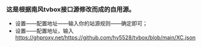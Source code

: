 
### 这是根据南风tvbox接口源修改而成的自用源。
- 设置——配置地址——输入你的站源规则——确定即可；
- 设置——配置地址，输入 https://ghproxy.net/https://github.com/hy5528/tvbox/blob/main/XC.json





